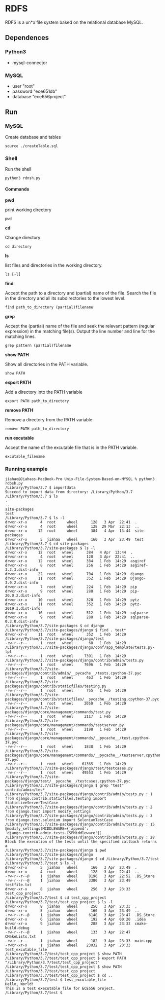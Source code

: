 # RDFS
RDFS is a un*x file system based on the relational database MySQL. 
## Dependences
### Python3
  - mysql-connector
### MySQL
  - user "root"
  - password "ece651db"
  - database "ece656project"
## Run
### MySQL
Create database and tables
```mysql
source ./createTable.sql
```
### Shell
Run the shell
```python
python3 rdnsh.py
```
#### Commands
**pwd**

print working directory
```
pwd
```

**cd**

Change directory
```
cd directory
```

**ls**

list files and directories in the working directory. 
```
ls [-l]
```

**find**

Accept the path to a directory and (partial) name of the file. Search the file in the directory and all its subdirectories to the lowest level. 
```
find path_to_directory (partial)filename
```

**grep**

Accept the (partial) name of the file and seek the relevant pattern (regular expression) in the matching file(s). Output the line number and line for the matching lines.
```
grep pattern (partial)filename
```

**show PATH**

Show all directories in the PATH variable. 
```
show PATH
```

**export PATH**

Add a directory into the PATH variable
```
export PATH path_to_directory
```

**remove PATH**

Remove a directory from the PATH variable
```
remove PATH path_to_directory
```

**run excutable**

Accept the name of the excutable file that is in the PATH variable. 
```
excutable_filename
```
### Running example
```
jiahao@Jiahaos-MacBook-Pro Unix-File-System-Based-on-MYSQL % python3 rdbsh.py 
/Library/Python/3.7 $ importdata
Succeed to import data from directory: /Library/Python/3.7
/Library/Python/3.7 $ ls
.
..
site-packages
test
/Library/Python/3.7 $ ls -l
drwxr-xr-x      4  root     wheel      128   3 Apr  22:41  .
drwxr-xr-x      4  root     wheel      128  29 Mar  22:13  ..
drwxr-xr-x     12  root     wheel      384   4 Apr  13:44  site-packages
drwxr-xr-x      5  jiahao   wheel      160   3 Apr  23:49  test
/Library/Python/3.7 $ cd site-packages
/Library/Python/3.7/site-packages $ ls -l
drwxr-xr-x     12  root   wheel      384   4 Apr  13:44  .
drwxr-xr-x      4  root   wheel      128   3 Apr  22:41  ..
drwxr-xr-x     12  root   wheel      384   1 Feb  14:29  asgiref
drwxr-xr-x      8  root   wheel      256   1 Feb  14:29  asgiref-3.2.3.dist-info
drwxr-xr-x     22  root   wheel      704   1 Feb  14:29  django
drwxr-xr-x     11  root   wheel      352   1 Feb  14:29  Django-3.0.2.dist-info
drwxr-xr-x      7  root   wheel      224   1 Feb  14:29  pip
drwxr-xr-x      9  root   wheel      288   1 Feb  14:29  pip-20.0.2.dist-info
drwxr-xr-x     10  root   wheel      320   1 Feb  14:29  pytz
drwxr-xr-x     11  root   wheel      352   1 Feb  14:29  pytz-2019.3.dist-info
drwxr-xr-x     16  root   wheel      512   1 Feb  14:29  sqlparse
drwxr-xr-x      9  root   wheel      288   1 Feb  14:29  sqlparse-0.3.0.dist-info
/Library/Python/3.7/site-packages $ cd django
/Library/Python/3.7/site-packages/django $ find . test*
drwxr-xr-x     11  root   wheel      352   1 Feb  14:29  /Library/Python/3.7/site-packages/django/test
-rw-r--r--      1  root   wheel       60   1 Feb  14:29  /Library/Python/3.7/site-packages/django/conf/app_template/tests.py-tpl
-rw-r--r--      1  root   wheel     7301   1 Feb  14:29  /Library/Python/3.7/site-packages/django/contrib/admin/tests.py
-rw-r--r--      1  root   wheel     7696   1 Feb  14:29  /Library/Python/3.7/site-packages/django/contrib/admin/__pycache__/tests.cpython-37.pyc
-rw-r--r--      1  root   wheel      463   1 Feb  14:29  /Library/Python/3.7/site-packages/django/contrib/staticfiles/testing.py
-rw-r--r--      1  root   wheel      755   1 Feb  14:29  /Library/Python/3.7/site-packages/django/contrib/staticfiles/__pycache__/testing.cpython-37.pyc
-rw-r--r--      1  root   wheel     2050   1 Feb  14:29  /Library/Python/3.7/site-packages/django/core/management/commands/test.py
-rw-r--r--      1  root   wheel     2117   1 Feb  14:29  /Library/Python/3.7/site-packages/django/core/management/commands/testserver.py
-rw-r--r--      1  root   wheel     2198   1 Feb  14:29  /Library/Python/3.7/site-packages/django/core/management/commands/__pycache__/test.cpython-37.pyc
-rw-r--r--      1  root   wheel     1838   1 Feb  14:29  /Library/Python/3.7/site-packages/django/core/management/commands/__pycache__/testserver.cpython-37.pyc
-rw-r--r--      1  root   wheel    61365   1 Feb  14:29  /Library/Python/3.7/site-packages/django/test/testcases.py
-rw-r--r--      1  root   wheel    49553   1 Feb  14:29  /Library/Python/3.7/site-packages/django/test/__pycache__/testcases.cpython-37.pyc
/Library/Python/3.7/site-packages/django $ grep "test" contrib/admin/tes*    
/Library/Python/3.7/site-packages/django/contrib/admin/tests.py : 1   from django.contrib.staticfiles.testing import StaticLiveServerTestCase
/Library/Python/3.7/site-packages/django/contrib/admin/tests.py : 2   from django.test import modify_settings
/Library/Python/3.7/site-packages/django/contrib/admin/tests.py : 3   from django.test.selenium import SeleniumTestCase
/Library/Python/3.7/site-packages/django/contrib/admin/tests.py : 15   @modify_settings(MIDDLEWARE={'append': 'django.contrib.admin.tests.CSPMiddleware'})
/Library/Python/3.7/site-packages/django/contrib/admin/tests.py : 28           Block the execution of the tests until the specified callback returns a
/Library/Python/3.7/site-packages/django $ pwd
/Library/Python/3.7/site-packages/django
/Library/Python/3.7/site-packages/django $ cd /Library/Python/3.7/test
/Library/Python/3.7/test $ ls -l
drwxr-xr-x      5  jiahao   wheel      160   3 Apr  23:49  .
drwxr-xr-x      4  root     wheel      128   3 Apr  22:41  ..
-rw-r--r--@     1  jiahao   wheel     8196   3 Apr  22:52  .DS_Store
-rw-r--r--@     1  jiahao   wheel     3380   3 Apr  23:49  testfile.txt
drwxr-xr-x      8  jiahao   wheel      256   3 Apr  23:33  test_cpp_project
/Library/Python/3.7/test $ cd test_cpp_project
/Library/Python/3.7/test/test_cpp_project $ ls -l
drwxr-xr-x      8  jiahao   wheel      256   3 Apr  23:33  .
drwxr-xr-x      5  jiahao   wheel      160   3 Apr  23:49  ..
-rw-r--r--@     1  jiahao   wheel     6148   3 Apr  23:47  .DS_Store
drwxr-xr-x      6  jiahao   wheel      192   4 Apr  00:20  .idea
drwxr-xr-x      9  jiahao   wheel      288   3 Apr  23:33  cmake-build-debug
-rw-r--r--@     1  jiahao   wheel      133   3 Apr  22:47  CMakeLists.txt
-rw-r--r--      1  jiahao   wheel      182   3 Apr  23:33  main.cpp
-rwxr-xr-x      1  jiahao   wheel    23032   3 Apr  23:33  test_excutable_file
/Library/Python/3.7/test/test_cpp_project $ show PATH
/Library/Python/3.7/test/test_cpp_project $ export PATH "/Library/Python/3.7/test/test_cpp_project"
/Library/Python/3.7/test/test_cpp_project $ show PATH
/Library/Python/3.7/test/test_cpp_project
/Library/Python/3.7/test/test_cpp_project $ cd ..
/Library/Python/3.7/test $ test_excutable_file
Hello, World!
This is a test executable file for ECE656 project. 
/Library/Python/3.7/test $ 

```